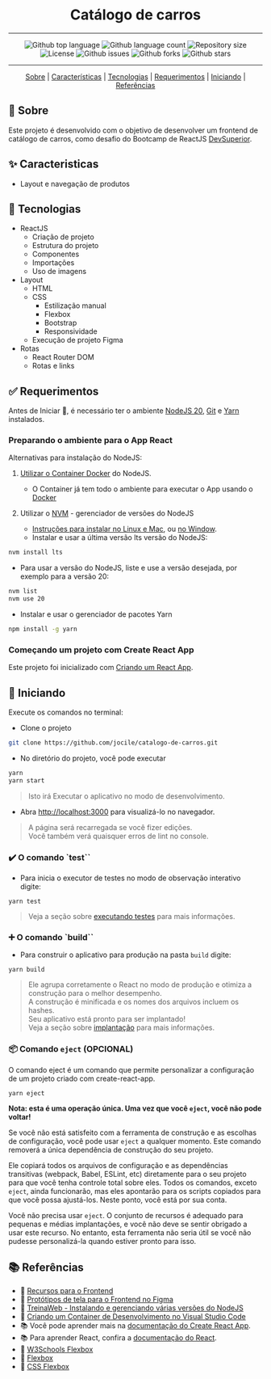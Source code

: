<div align="center" id="top">

# Catálogo de carros

---

![Github top language](https://img.shields.io/github/languages/top/jocile/catalogo-de-carros?color=56BEB8)
![Github language count](https://img.shields.io/github/languages/count/jocile/catalogo-de-carros?color=56BEB8)
![Repository size](https://img.shields.io/github/repo-size/jocile/catalogo-de-carros?color=56BEB8)
![License](https://img.shields.io/github/license/jocile/catalogo-de-carros?color=56BEB8)
![Github issues](https://img.shields.io/github/issues/jocile/catalogo-de-carros?color=56BEB8)
![Github forks](https://img.shields.io/github/forks/jocile/catalogo-de-carros?color=56BEB8)
![Github stars](https://img.shields.io/github/stars/jocile/catalogo-de-carros?color=56BEB8)

---

[Sobre](#dart-sobre) | [Características](#sparkles-caracteristicas) | [Tecnologias](#rocket-tecnologias) | [Requerimentos](#white_check_mark-requerimentos) | [Iniciando](#checkered_flag-iniciando) | [Referências](#books-referências)

</div>

## :dart: Sobre

Este projeto é desenvolvido com o objetivo de desenvolver um frontend de catálogo de carros, como desafio do Bootcamp de ReactJS [DevSuperior](https://devsuperior.com.br/).

## :sparkles: Caracteristicas

- Layout e navegação de produtos

## :rocket: Tecnologias

- ReactJS
  - Criação de projeto
  - Estrutura do projeto
  - Componentes
  - Importações
  - Uso de imagens
- Layout
  - HTML
  - CSS
    - Estilização manual
    - Flexbox
    - Bootstrap
    - Responsividade
  - Execução de projeto Figma
- Rotas
  - React Router DOM
  - Rotas e links

## :white_check_mark: Requerimentos

Antes de Iniciar :checkered_flag:, é necessário ter o ambiente [NodeJS 20](https://nodejs.org/en), [Git](https://git-scm.com) e [Yarn](https://classic.yarnpkg.com/en/docs/install) instalados.

### Preparando o ambiente para o App React

Alternativas para instalação do NodeJS:

1. [Utilizar o Container Docker](https://docs.docker.com/get-started/02_our_app/) do NodeJS.
   - O Container já tem todo o ambiente para executar o App usando o [Docker](https://blog.rocketseat.com.br/introducao-ao-docker-criando-um-servidor-web-com-node-js-e-subindo-para-o-container/)

2. Utilizar o [NVM](https://github.com/nvm-sh/nvm) - gerenciador de versões do NodeJS
   - [Instruções para instalar no Linux e Mac](https://github.com/nvm-sh/nvm#installing-and-updating), ou [no Window](https://github.com/coreybutler/nvm-windows?tab=readme-ov-file#nvm-for-windows).
   - Instalar e usar a última versão lts versão  do NodeJS:

```bash
nvm install lts
```

- Para usar a versão do NodeJS, liste e use a versão desejada, por exemplo para a versão 20:

```bash
nvm list
nvm use 20
```

- Instalar e usar o gerenciador de pacotes Yarn

```bash
npm install -g yarn
```

### Começando um projeto com Create React App

Este projeto foi inicializado com [Criando um React App](https://github.com/facebook/create-react-app).

## :checkered_flag: Iniciando

Execute os comandos no terminal:

- Clone o projeto

```bash
git clone https://github.com/jocile/catalogo-de-carros.git
```

- No diretório do projeto, você pode executar

```bash
yarn
yarn start
```

> Isto irá Executar o aplicativo no modo de desenvolvimento.

- Abra [http://localhost:3000](http://localhost:3000) para visualizá-lo no navegador.

> A página será recarregada se você fizer edições.\
> Você também verá quaisquer erros de lint no console.

### :heavy_check_mark: O comando `test``

- Para inicia o executor de testes no modo de observação interativo digite:

`yarn test`

> Veja a seção sobre [executando testes](https://facebook.github.io/create-react-app/docs/running-tests) para mais informações.

### :heavy_plus_sign: O comando `build``

- Para construir o aplicativo para produção na pasta `build` digite:

`yarn build`

> Ele agrupa corretamente o React no modo de produção e otimiza a construção para o melhor desempenho.\
> A construção é minificada e os nomes dos arquivos incluem os hashes.\
> Seu aplicativo está pronto para ser implantado!\
> Veja a seção sobre [implantação](https://facebook.github.io/create-react-app/docs/deployment) para mais informações.

### :package: Comando `eject` (OPCIONAL)

O comando eject é um comando que permite personalizar a configuração de um projeto criado com create-react-app.

`yarn eject`

**Nota: esta é uma operação única. Uma vez que você `eject`, você não pode voltar!**

Se você não está satisfeito com a ferramenta de construção e as escolhas de configuração, você pode usar `eject` a qualquer momento. Este comando removerá a única dependência de construção do seu projeto.

Ele copiará todos os arquivos de configuração e as dependências transitivas (webpack, Babel, ESLint, etc) diretamente para o seu projeto para que você tenha controle total sobre eles. Todos os comandos, exceto `eject`, ainda funcionarão, mas eles apontarão para os scripts copiados para que você possa ajustá-los. Neste ponto, você está por sua conta.

Você não precisa usar `eject`. O conjunto de recursos é adequado para pequenas e médias implantações, e você não deve se sentir obrigado a usar este recurso. No entanto, esta ferramenta não seria útil se você não pudesse personalizá-la quando estiver pronto para isso.

## :books: Referências

- :link: [Recursos para o Frontend](https://github.com/devsuperior/dscatalog-resources/blob/9b5846b1157b296c3012f16c817f70ad1929fa6f/frontend-web/README.md)
- :art: [Protótipos de tela para o Frontend no Figma](https://www.figma.com/file/H1SC2bo3Zaycm3mJxkkMC4/bds-desafio-layout)
- :wrench: [TreinaWeb - Instalando e gerenciando várias versões do NodeJS](https://www.treinaweb.com.br/blog/instalando-e-gerenciando-varias-versoes-do-node-js-com-nvm/)
- :whale: [Criando um Container de Desenvolvimento no Visual Studio Code](https://code.visualstudio.com/docs/devcontainers/create-dev-container)
- :books: Você pode aprender mais na [documentação do Create React App](https://facebook.github.io/create-react-app/docs/getting-started).
- :books: Para aprender React, confira a [documentação do React](https://reactjs.org/).
- :art: [W3Schools Flexbox](https://www.w3schools.com/css/css3_flexbox.asp)
- :art: [Flexbox](https://flexboxfroggy.com/)
- :art: [CSS Flexbox](https://css-tricks.com/snippets/css/a-guide-to-flexbox)
